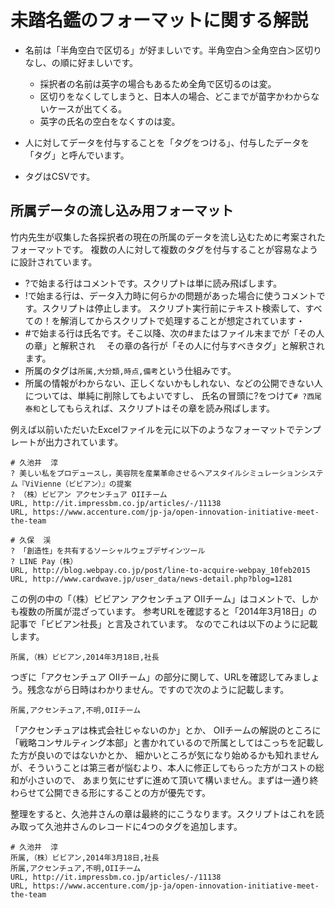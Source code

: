 # 未踏名鑑のフォーマットに関する解説

- 名前は「半角空白で区切る」が好ましいです。半角空白＞全角空白＞区切りなし、の順に好ましいです。
  - 採択者の名前は英字の場合もあるため全角で区切るのは変。
  - 区切りをなくしてしまうと、日本人の場合、どこまでが苗字かわからないケースが出てくる。
  - 英字の氏名の空白をなくすのは変。

- 人に対してデータを付与することを「タグをつける」、付与したデータを「タグ」と呼んでいます。
- タグはCSVです。

## 所属データの流し込み用フォーマット

竹内先生が収集した各採択者の現在の所属のデータを流し込むために考案されたフォーマットです。
複数の人に対して複数のタグを付与することが容易なように設計されています。

- ?で始まる行はコメントです。スクリプトは単に読み飛ばします。
- !で始まる行は、データ入力時に何らかの問題があった場合に使うコメントです。スクリプトは停止します。
  スクリプト実行前にテキスト検索して、すべての！を解消してからスクリプトで処理することが想定されています・
- #で始まる行は氏名です。そこ以降、次の#またはファイル末までが「その人の章」と解釈され
　その章の各行が「その人に付与すべきタグ」と解釈されます。
- 所属のタグは`所属,大分類,時点,備考`という仕組みです。
- 所属の情報がわからない、正しくないかもしれない、などの公開できない人については、単純に削除してもよいですし、
  氏名の冒頭に?をつけて`# ?西尾 泰和`としてもらえれば、スクリプトはその章を読み飛ばします。

例えば以前いただいたExcelファイルを元に以下のようなフォーマットでテンプレートが出力されています。 
```
# 久池井  淳
? 美しい私をプロデュースし，美容院を産業革命させるヘアスタイルシミュレーションシステム『ViVienne（ビビアン）』の提案
? （株）ビビアン アクセンチュア OIIチーム
URL, http://it.impressbm.co.jp/articles/-/11138
URL, https://www.accenture.com/jp-ja/open-innovation-initiative-meet-the-team

# 久保  渓
? 「創造性」を共有するソーシャルウェブデザインツール
? LINE Pay（株）
URL, http://blog.webpay.co.jp/post/line-to-acquire-webpay_10feb2015
URL, http://www.cardwave.jp/user_data/news-detail.php?blog=1281
```

この例の中の「（株）ビビアン アクセンチュア OIIチーム」はコメントで、しかも複数の所属が混ざっています。
参考URLを確認すると「2014年3月18日」の記事で「ビビアン社長」と言及されています。
なのでこれは以下のように記載します。
```
所属,（株）ビビアン,2014年3月18日,社長
```
つぎに「アクセンチュア OIIチーム」の部分に関して、URLを確認してみましょう。残念ながら日時はわかりません。ですので次のように記載します。
```
所属,アクセンチュア,不明,OIIチーム
```

「アクセンチュアは株式会社じゃないのか」とか、
OIIチームの解説のところに「戦略コンサルティング本部」と書かれているので所属としてはこっちを記載した方が良いのではないかとか、
細かいところが気になり始めるかも知れませんが、そういうことは第三者が悩むより、本人に修正してもらった方がコストの総和が小さいので、
あまり気にせずに進めて頂いて構いません。まずは一通り終わらせて公開できる形にすることの方が優先です。

整理をすると、久池井さんの章は最終的にこうなります。スクリプトはこれを読み取って久池井さんのレコードに4つのタグを追加します。
```
# 久池井  淳
所属,（株）ビビアン,2014年3月18日,社長
所属,アクセンチュア,不明,OIIチーム
URL, http://it.impressbm.co.jp/articles/-/11138
URL, https://www.accenture.com/jp-ja/open-innovation-initiative-meet-the-team
```
